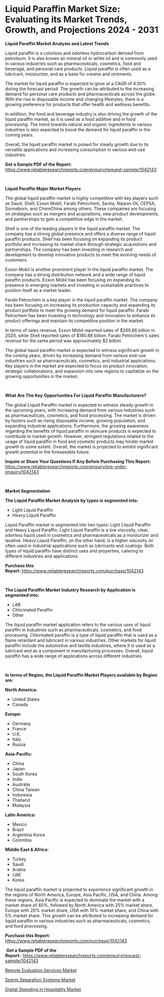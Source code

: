 <p><h1>Liquid Paraffin Market Size: Evaluating its Market Trends, Growth, and Projections 2024 - 2031</h1></p><p><strong>Liquid Paraffin Market Analysis and Latest Trends</strong></p>
<p><p>Liquid paraffin is a colorless and odorless hydrocarbon derived from petroleum. It is also known as mineral oil or white oil and is commonly used in various industries such as pharmaceuticals, cosmetics, food and beverage, and personal care products. Liquid paraffin is often used as a lubricant, moisturizer, and as a base for creams and ointments.</p><p>The market for liquid paraffin is expected to grow at a CAGR of 4.50% during the forecast period. The growth can be attributed to the increasing demand for personal care products and pharmaceuticals across the globe. With the rise in disposable income and changing lifestyles, there is a growing preference for products that offer health and wellness benefits.</p><p>In addition, the food and beverage industry is also driving the growth of the liquid paraffin market, as it is used as a food additive and in food processing. The trend towards natural and organic ingredients in various industries is also expected to boost the demand for liquid paraffin in the coming years.</p><p>Overall, the liquid paraffin market is poised for steady growth due to its versatile applications and increasing consumption in various end-use industries.</p></p>
<p><strong>Get a Sample PDF of the Report:&nbsp;</strong> <a href="https://www.reliableresearchreports.com/enquiry/request-sample/1042143">https://www.reliableresearchreports.com/enquiry/request-sample/1042143</a></p>
<p>&nbsp;</p>
<p><strong>Liquid Paraffin Major Market Players</strong></p>
<p><p>The global liquid paraffin market is highly competitive with key players such as Sasol, Shell, Exxon Mobil, Farabi Petrochem, Savita, Nippon Oil, CEPSA, Sonneborn, and ChemChina among others. These companies are focusing on strategies such as mergers and acquisitions, new product developments, and partnerships to gain a competitive edge in the market.</p><p>Shell is one of the leading players in the liquid paraffin market. The company has a strong global presence and offers a diverse range of liquid paraffin products. Shell has been focusing on expanding its product portfolio and increasing its market share through strategic acquisitions and partnerships. The company has been investing in research and development to develop innovative products to meet the evolving needs of customers.</p><p>Exxon Mobil is another prominent player in the liquid paraffin market. The company has a strong distribution network and a wide range of liquid paraffin products. Exxon Mobil has been focusing on expanding its presence in emerging markets and investing in sustainable practices to position itself as a market leader.</p><p>Farabi Petrochem is a key player in the liquid paraffin market. The company has been focusing on increasing its production capacity and expanding its product portfolio to meet the growing demand for liquid paraffin. Farabi Petrochem has been investing in technology and innovation to enhance its product offerings and maintain its competitive position in the market.</p><p>In terms of sales revenue, Exxon Mobil reported sales of $260.86 billion in 2020, while Shell reported sales of $180.88 billion. Farabi Petrochem's sales revenue for the same period was approximately $2 billion.</p><p>The global liquid paraffin market is expected to witness significant growth in the coming years, driven by increasing demand from various end-use industries such as pharmaceuticals, cosmetics, and industrial applications. Key players in the market are expected to focus on product innovation, strategic collaborations, and expansion into new regions to capitalize on the growing opportunities in the market.</p></p>
<p>&nbsp;</p>
<p><strong>What Are The Key Opportunities For Liquid Paraffin Manufacturers?</strong></p>
<p><p>The global Liquid Paraffin market is expected to witness steady growth in the upcoming years, with increasing demand from various industries such as pharmaceuticals, cosmetics, and food processing. The market is driven by factors such as rising disposable income, growing population, and expanding industrial applications. Furthermore, the growing awareness regarding the benefits of liquid paraffin in skincare products is expected to contribute to market growth. However, stringent regulations related to the usage of liquid paraffin in food and cosmetic products may hinder market growth to some extent. Overall, the market is projected to exhibit significant growth potential in the foreseeable future.</p></p>
<p><strong>Inquire or Share Your Questions If Any Before Purchasing This Report:</strong> <a href="https://www.reliableresearchreports.com/enquiry/pre-order-enquiry/1042143">https://www.reliableresearchreports.com/enquiry/pre-order-enquiry/1042143</a></p>
<p>&nbsp;</p>
<p><strong>Market Segmentation</strong></p>
<p><strong>The Liquid Paraffin Market Analysis by types is segmented into:</strong></p>
<p><ul><li>Light Liquid Paraffin</li><li>Heavy Liquid Paraffin</li></ul></p>
<p><p>Liquid Paraffin market is segmented into two types: Light Liquid Paraffin and Heavy Liquid Paraffin. Light Liquid Paraffin is a low viscosity, clear, odorless liquid used in cosmetics and pharmaceuticals as a moisturizer and laxative. Heavy Liquid Paraffin, on the other hand, is a higher viscosity oil often used in industrial applications such as lubricants and coatings. Both types of liquid paraffin have distinct uses and properties, catering to different industries and applications.</p></p>
<p><strong>Purchase this Report:&nbsp;</strong><a href="https://www.reliableresearchreports.com/purchase/1042143">https://www.reliableresearchreports.com/purchase/1042143</a></p>
<p>&nbsp;</p>
<p><strong>The Liquid Paraffin Market Industry Research by Application is segmented into:</strong></p>
<p><ul><li>LAB</li><li>Chlorinated Paraffin</li><li>Other</li></ul></p>
<p><p>The liquid paraffin market application refers to the various uses of liquid paraffin in industries such as pharmaceuticals, cosmetics, and food processing. Chlorinated paraffin is a type of liquid paraffin that is used as a flame retardant and lubricant in various industries. Other markets for liquid paraffin include the automotive and textile industries, where it is used as a lubricant and as a component in manufacturing processes. Overall, liquid paraffin has a wide range of applications across different industries.</p></p>
<p>&nbsp;</p>
<p><strong>In terms of Region, the Liquid Paraffin Market Players available by Region are:</strong></p>
<p>
    <p> <strong> North America: </strong>
        <ul>
            <li>United States</li>
            <li>Canada</li>
        </ul>
        </p> 
    <p> <strong> Europe: </strong>
        <ul>
            <li>Germany</li>
            <li>France</li>
            <li>U.K.</li>
            <li>Italy</li>
            <li>Russia</li>
        </ul>
        </p> 
    <p> <strong> Asia-Pacific: </strong>
        <ul>
            <li>China</li>
            <li>Japan</li>
            <li>South Korea</li>
            <li>India</li>
            <li>Australia</li>
            <li>China Taiwan</li>
            <li>Indonesia</li>
            <li>Thailand</li>
            <li>Malaysia</li>
        </ul>
        </p> 
    <p> <strong> Latin America: </strong>
        <ul>
            <li>Mexico</li>
            <li>Brazil</li>
            <li>Argentina Korea</li>
            <li>Colombia</li>
        </ul>
        </p> 
    <p> <strong> Middle East & Africa: </strong>
        <ul>
            <li>Turkey</li>
            <li>Saudi</li>
            <li>Arabia</li>
            <li>UAE</li>
            <li>Korea</li>
        </ul>
    </p>
    </p>
<p><p>The liquid paraffin market is projected to experience significant growth in the regions of North America, Europe, Asia Pacific, USA, and China. Among these regions, Asia Pacific is expected to dominate the market with a market share of 40%, followed by North America with 25% market share, Europe with 20% market share, USA with 10% market share, and China with 5% market share. This growth can be attributed to increasing demand for liquid paraffin in various industries such as pharmaceuticals, cosmetics, and food processing.</p></p>
<p><strong>Purchase this Report: </strong><a href="https://www.reliableresearchreports.com/purchase/1042143">https://www.reliableresearchreports.com/purchase/1042143</a></p>
<p>&nbsp;<strong>Get a Sample PDF of the Report:&nbsp;&nbsp;</strong><a href="https://www.reliableresearchreports.com/enquiry/request-sample/1042143">https://www.reliableresearchreports.com/enquiry/request-sample/1042143</a></p>
<p><strong></strong></p>
<p><p><a href="https://view.publitas.com/reportprime-1/remote-evaluation-services-market-size-market-trends-and-growth-outlook-forecasted-for-period-from-2023-to-2030/">Remote Evaluation Services Market</a></p><p><a href="https://view.publitas.com/reportprime-1/sperm-separation-systems-market-size-and-examines-its-market-scope-with-a-primary-focus-on-growth-opportunities-and-forecasted-trends-spanning-from-2023-to-2030/">Sperm Separation Systems Market</a></p><p><a href="https://view.publitas.com/reportprime-1/digital-spending-in-hospitality-market-centers-on-aspects-such-as-market-growth-market-share-market-opportunity-and-projected-forecasts-spanning-from-2023-to-2030/">Digital Spending in Hospitality Market</a></p></p>